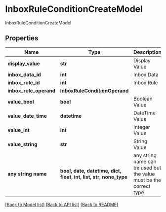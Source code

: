 # InboxRuleConditionCreateModel

InboxRuleConditionCreateModel

## Properties
Name | Type | Description | Notes
------------ | ------------- | ------------- | -------------
**display_value** | **str** | Display Value | [optional] 
**inbox_data_id** | **int** | Inbox Data | [optional] 
**inbox_rule_id** | **int** | Inbox Rule | [optional] 
**inbox_rule_operand** | [**InboxRuleConditionOperand**](InboxRuleConditionOperand.md) |  | [optional] 
**value_bool** | **bool** | Boolean Value | [optional] 
**value_date_time** | **datetime** | DateTime Value | [optional] 
**value_int** | **int** | Integer Value | [optional] 
**value_string** | **str** | String Value | [optional] 
**any string name** | **bool, date, datetime, dict, float, int, list, str, none_type** | any string name can be used but the value must be the correct type | [optional]

[[Back to Model list]](../README.md#documentation-for-models) [[Back to API list]](../README.md#documentation-for-api-endpoints) [[Back to README]](../README.md)


